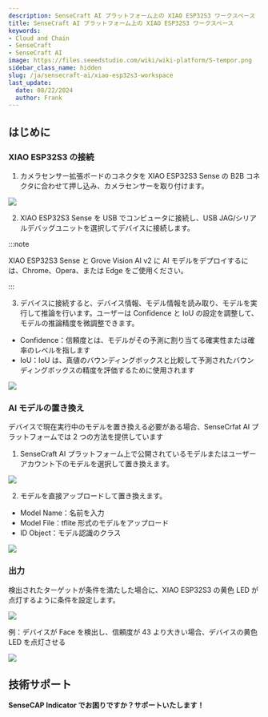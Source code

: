 ```yaml
---
description: SenseCraft AI プラットフォーム上の XIAO ESP32S3 ワークスペース
title: SenseCraft AI プラットフォーム上の XIAO ESP32S3 ワークスペース
keywords:
- Cloud and Chain
- SenseCraft
- SenseCraft AI
image: https://files.seeedstudio.com/wiki/wiki-platform/S-tempor.png
sidebar_class_name: hidden
slug: /ja/sensecraft-ai/xiao-esp32s3-workspace
last_update:
  date: 08/22/2024
  author: Frank
---
```


## はじめに

### XIAO ESP32S3 の接続

1. カメラセンサー拡張ボードのコネクタを XIAO ESP32S3 Sense の B2B コネクタに合わせて押し込み、カメラセンサーを取り付けます。

![](https://files.seeedstudio.com/wiki/SenseCraft_AI/img/image4.png)

2. XIAO ESP32S3 Sense を USB でコンピュータに接続し、USB JAG/シリアルデバッグユニットを選択してデバイスに接続します。

:::note

XIAO ESP32S3 Sense と Grove Vision AI v2 に AI モデルをデプロイするには、Chrome、Opera、または Edge をご使用ください。

:::

3. デバイスに接続すると、デバイス情報、モデル情報を読み取り、モデルを実行して推論を行います。ユーザーは Confidence と IoU の設定を調整して、モデルの推論精度を微調整できます。

- Confidence：信頼度とは、モデルがその予測に割り当てる確実性または確率のレベルを指します
- IoU：IoU は、真値のバウンディングボックスと比較して予測されたバウンディングボックスの精度を評価するために使用されます

![](https://files.seeedstudio.com/wiki/SenseCraft_AI/img/image5.png)

### AI モデルの置き換え

デバイスで現在実行中のモデルを置き換える必要がある場合、SenseCrfat AI プラットフォームでは 2 つの方法を提供しています

1. SenseCraft AI プラットフォーム上で公開されているモデルまたはユーザーアカウント下のモデルを選択して置き換えます。

![](https://files.seeedstudio.com/wiki/SenseCraft_AI/img/image6.png)

2. モデルを直接アップロードして置き換えます。

- Model Name：名前を入力
- Model File：tflite 形式のモデルをアップロード
- ID Object：モデル認識のクラス

![](https://files.seeedstudio.com/wiki/SenseCraft_AI/img/image7.png)

### 出力

検出されたターゲットが条件を満たした場合に、XIAO ESP32S3 の黄色 LED が点灯するように条件を設定します。

![](https://files.seeedstudio.com/wiki/SenseCraft_AI/img/image8.png)

例：デバイスが Face を検出し、信頼度が 43 より大きい場合、デバイスの黄色 LED を点灯させる

![](https://files.seeedstudio.com/wiki/SenseCraft_AI/img/image9.png)

## **技術サポート**

**SenseCAP Indicator でお困りですか？サポートいたします！**

<div class="button_tech_support_container">
<a href="https://discord.com/invite/QqMgVwHT3X" class="button_tech_support_sensecap"></a>
<a href="https://support.sensecapmx.com/portal/en/home" class="button_tech_support_sensecap3"></a>
</div>

<div class="button_tech_support_container">
<a href="mailto:support@sensecapmx.com" class="button_tech_support_sensecap2"></a>
<a href="https://github.com/Seeed-Studio/wiki-documents/discussions/69" class="button_discussion"></a>
</div>
